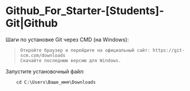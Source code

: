 # Github_For_Starter-[Students]-Git|Github
Шаги по установке Git через CMD (на Windows):
[^1]: Загрузите установочный файл Git: 
>     Откройте браузер и перейдите на официальный сайт: https://git-scm.com/downloads
>     Скачайте последнюю версию для Windows.
Запустите установочный файл:
[^2]: В командной строке перейдите в папку, куда был скачан файл, например:

  ```
      cd C:\Users\Ваше_имя\Downloads
  ```
[^3]: Запустите установку командой:
